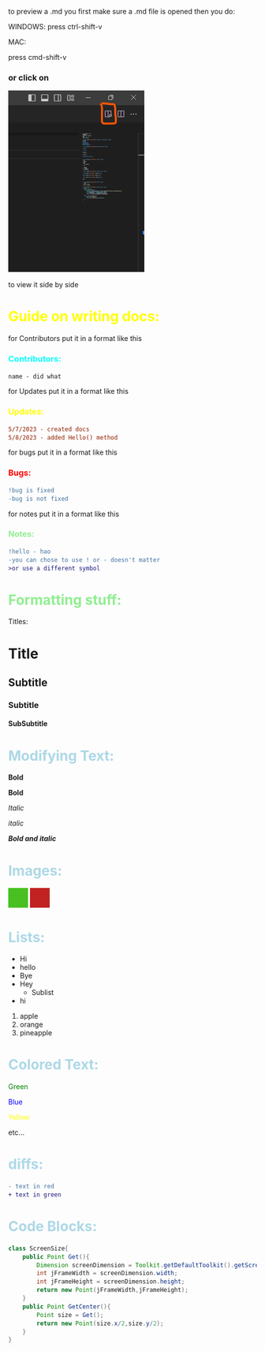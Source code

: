 to preview a .md you first make sure a .md file is opened then you do:

WINDOWS:
press ctrl-shift-v 

MAC:

press cmd-shift-v

### or click on

![PlaceHolder](/Documents/Images/Here.png)

to view it side by side
# <span style="color:yellow;">Guide on writing docs:</span>
for Contributors put it in a format like this
### <span style="color:cyan;">Contributors:</span>
```diff
name - did what 
```

for Updates put it in a format like this

### <span style="color:yellow;">Updates:</span>
```diff
5/7/2023 - created docs
5/8/2023 - added Hello() method
```
for bugs put it in a format like this
### <span style="color:red;">Bugs:</span>
```diff
!bug is fixed
-bug is not fixed
```
for notes put it in a format like this
### <span style="color:lightgreen;">Notes:</span>
```diff
!hello - hao
-you can chose to use ! or - doesn't matter 
>or use a different symbol 
```
# <span style="color:lightgreen;">Formatting stuff:</span>
Titles:
# Title
## Subtitle
### Subtitle
#### SubSubtitle 

# <span style="color:lightblue;">Modifying Text:</span>

**Bold**

__Bold__

*Italic*

_italic_

_**Bold and italic**_
<!--comments these would not show up in the preview-->
# <span style="color:lightblue;">Images:</span>

![green](/Documents/Images/green.jpg)
![red](/Documents/Images/red.jpg)

# <span style="color:lightblue;">Lists:</span>
* Hi
* hello
* Bye
* Hey
    * Sublist
* hi 
 
1. apple
2. orange
3. pineapple

# <span style="color:lightblue;">Colored Text:</span>

<span style="color:Green;">Green</span>

<span style="color:Blue;">Blue</span>

<span style="color:Yellow;">Yellow</span>

etc...


# <span style="color:lightblue;">diffs:</span>
```diff
- text in red
+ text in green
```
# <span style="color:lightblue;">Code Blocks:</span>
```java
class ScreenSize{
    public Point Get(){
        Dimension screenDimension = Toolkit.getDefaultToolkit().getScreenSize();
        int jFrameWidth = screenDimension.width;
        int jFrameHeight = screenDimension.height;
        return new Point(jFrameWidth,jFrameHeight);
    }
    public Point GetCenter(){
        Point size = Get();
        return new Point(size.x/2,size.y/2);
    }
}
```

